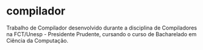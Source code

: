 # compilador
Trabalho de Compilador desenvolvido durante a disciplina de Compiladores na FCT/Unesp - Presidente Prudente, cursando o curso de Bacharelado em Ciência da Computação.
